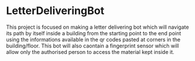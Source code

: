 # LetterDeliveringBot

This project is focused on making a letter delivering bot which will navigate its path by itself inside a building from the starting point to the end point using the informations available in the qr codes pasted at corners in the building/floor. This bot will also caontain a fingerprint sensor which will allow only the authorised person to access the material kept inside it. 